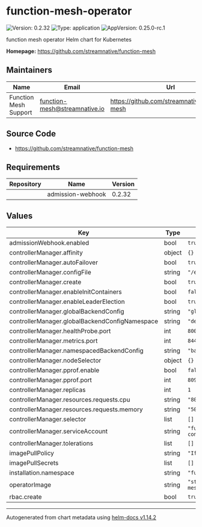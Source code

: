 # function-mesh-operator

![Version: 0.2.32](https://img.shields.io/badge/Version-0.2.32-informational?style=flat-square) ![Type: application](https://img.shields.io/badge/Type-application-informational?style=flat-square) ![AppVersion: 0.25.0-rc.1](https://img.shields.io/badge/AppVersion-0.25.0--rc.1-informational?style=flat-square)

function mesh operator Helm chart for Kubernetes

**Homepage:** <https://github.com/streamnative/function-mesh>

## Maintainers

| Name | Email | Url |
| ---- | ------ | --- |
| Function Mesh Support | <function-mesh@streamnative.io> | <https://github.com/streamnative/function-mesh> |

## Source Code

* <https://github.com/streamnative/function-mesh>

## Requirements

| Repository | Name | Version |
|------------|------|---------|
|  | admission-webhook | 0.2.32 |

## Values

| Key | Type | Default | Description |
|-----|------|---------|-------------|
| admissionWebhook.enabled | bool | `true` |  |
| controllerManager.affinity | object | `{}` |  |
| controllerManager.autoFailover | bool | `true` |  |
| controllerManager.configFile | string | `"/etc/config/config.yaml"` |  |
| controllerManager.create | bool | `true` |  |
| controllerManager.enableInitContainers | bool | `false` |  |
| controllerManager.enableLeaderElection | bool | `true` |  |
| controllerManager.globalBackendConfig | string | `"global-backend-config"` |  |
| controllerManager.globalBackendConfigNamespace | string | `"default"` |  |
| controllerManager.healthProbe.port | int | `8000` |  |
| controllerManager.metrics.port | int | `8443` |  |
| controllerManager.namespacedBackendConfig | string | `"backend-config"` |  |
| controllerManager.nodeSelector | object | `{}` |  |
| controllerManager.pprof.enable | bool | `false` |  |
| controllerManager.pprof.port | int | `8090` |  |
| controllerManager.replicas | int | `1` |  |
| controllerManager.resources.requests.cpu | string | `"80m"` |  |
| controllerManager.resources.requests.memory | string | `"50Mi"` |  |
| controllerManager.selector | list | `[]` |  |
| controllerManager.serviceAccount | string | `"function-mesh-controller-manager"` |  |
| controllerManager.tolerations | list | `[]` |  |
| imagePullPolicy | string | `"IfNotPresent"` |  |
| imagePullSecrets | list | `[]` |  |
| installation.namespace | string | `"function-mesh-system"` |  |
| operatorImage | string | `"streamnative/function-mesh:v0.25.0-rc.1"` |  |
| rbac.create | bool | `true` |  |

----------------------------------------------
Autogenerated from chart metadata using [helm-docs v1.14.2](https://github.com/norwoodj/helm-docs/releases/v1.14.2)
